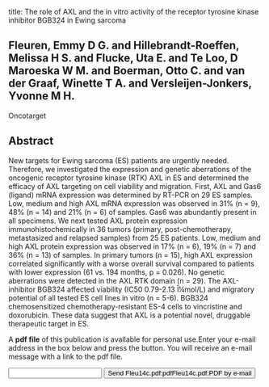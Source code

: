 title: The role of AXL and the in vitro activity of the receptor tyrosine kinase inhibitor BGB324 in Ewing sarcoma

## Fleuren, Emmy D G. and Hillebrandt-Roeffen, Melissa H S. and Flucke, Uta E. and Te Loo, D Maroeska W M. and Boerman, Otto C. and van der Graaf, Winette T A. and Versleijen-Jonkers, Yvonne M H.
Oncotarget


## Abstract
New targets for Ewing sarcoma (ES) patients are urgently needed. Therefore, we investigated the expression and genetic aberrations of the oncogenic receptor tyrosine kinase (RTK) AXL in ES and determined the efficacy of AXL targeting on cell viability and migration. First, AXL and Gas6 (ligand) mRNA expression was determined by RT-PCR on 29 ES samples. Low, medium and high AXL mRNA expression was observed in 31% (n = 9), 48% (n = 14) and 21% (n = 6) of samples. Gas6 was abundantly present in all specimens. We next tested AXL protein expression immunohistochemically in 36 tumors (primary, post-chemotherapy, metastasized and relapsed samples) from 25 ES patients. Low, medium and high AXL protein expression was observed in 17% (n = 6), 19% (n = 7) and 36% (n = 13) of samples. In primary tumors (n = 15), high AXL expression correlated significantly with a worse overall survival compared to patients with lower expression (61 vs. 194 months, p = 0.026). No genetic aberrations were detected in the AXL RTK domain (n = 29). The AXL-inhibitor BGB324 affected viability (IC50 0.79-2.13 Î¼mol/L) and migratory potential of all tested ES cell lines in vitro (n = 5-6). BGB324 chemosensitized chemotherapy-resistant ES-4 cells to vincristine and doxorubicin. These data suggest that AXL is a potential novel, druggable therapeutic target in ES.

A <b>pdf file</b> of this publication is available for personal use.Enter your e-mail address in the box below and press the button. You will receive an e-mail message with a link to the pdf file.
<form action="sender.php">  <input type="text" name="email">  <input type="submit" value="Send Fleu14c.pdf:pdfFleu14c.pdf:PDF by e-mail"></form>